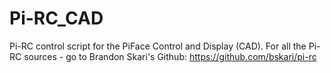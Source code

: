 Pi-RC_CAD
=========

Pi-RC control script for the PiFace Control and Display (CAD). For all the Pi-RC sources - go to Brandon Skari's Github: https://github.com/bskari/pi-rc

